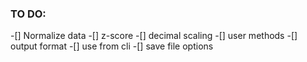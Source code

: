 ### TO DO:

-[] Normalize data
-[] z-score
-[] decimal scaling
-[] user methods
-[] output format
-[] use from cli
-[] save file options
